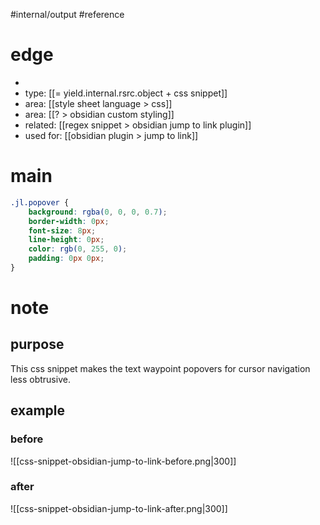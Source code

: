 #internal/output
#reference 

# edge
- 
- type: [[= yield.internal.rsrc.object + css snippet]]
- area: [[style sheet language > css]]
- area: [[? > obsidian custom styling]]
- related: [[regex snippet > obsidian jump to link plugin]]
- used for: [[obsidian plugin > jump to link]]

# main
```css
.jl.popover {
    background: rgba(0, 0, 0, 0.7);
    border-width: 0px;
    font-size: 8px;
    line-height: 0px;
    color: rgb(0, 255, 0);
    padding: 0px 0px;
}
```

# note
## purpose
This css snippet makes the text waypoint popovers for cursor navigation less obtrusive.

## example
### before
![[css-snippet-obsidian-jump-to-link-before.png|300]]

### after
![[css-snippet-obsidian-jump-to-link-after.png|300]]